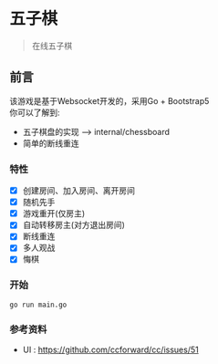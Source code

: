 # 五子棋
> 在线五子棋

## 前言
该游戏是基于Websocket开发的，采用Go + Bootstrap5   
你可以了解到:
- 五子棋盘的实现 --> internal/chessboard
- 简单的断线重连

### 特性
- [x] 创建房间、加入房间、离开房间
- [x] 随机先手
- [x] 游戏重开(仅房主)
- [x] 自动转移房主(对方退出房间)
- [x] 断线重连
- [x] 多人观战
- [x] 悔棋

### 开始
```
go run main.go
```

### 参考资料

- UI : https://github.com/ccforward/cc/issues/51
